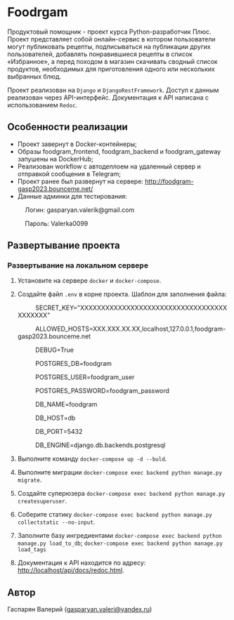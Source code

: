 # Foodrgam

 Продуктовый помощник - проект курса Python-разработчик Плюс. Проект представляет собой онлайн-сервис в котором пользователи могут публиковать рецепты, подписываться на публикации других пользователей, добавлять понравившиеся рецепты в список «Избранное», а перед походом в магазин скачивать сводный список продуктов, необходимых для приготовления одного или нескольких выбранных блюд.

Проект реализован на `Django` и `DjangoRestFramework`. Доступ к данным реализован через API-интерфейс. Документация к API написана с использованием `Redoc`.

## Особенности реализации

- Проект завернут в Docker-контейнеры;
- Образы foodgram_frontend, foodgram_backend и foodgram_gateway запушены на DockerHub;
- Реализован workflow c автодеплоем на удаленный сервер и отправкой сообщения в Telegram;
- Проект ранее был развернут на сервере: <http://foodgram-gasp2023.bounceme.net/>
- Данные админки для тестирования:
<p style="text-indent: 40px;">Логин: gasparyan.valerik@gmail.com</p>
<p style="text-indent: 40px;">Пароль: Valerka0099</p>

## Развертывание проекта

### Развертывание на локальном сервере

1. Установите на сервере `docker` и `docker-compose`.
2. Создайте файл `.env`  в корне проекта. Шаблон для заполнения файла:

   <p style="text-indent: 40px;">SECRET_KEY="XXXXXXXXXXXXXXXXXXXXXXXXXXXXXXXXXXXXXXXXXX"</p>
   <p style="text-indent: 40px;">ALLOWED_HOSTS=XXX.XXX.XX.XX,localhost,127.0.0.1,foodgram-gasp2023.bounceme.net</p>
   <p style="text-indent: 40px;">DEBUG=True</p>
   <p style="text-indent: 40px;">POSTGRES_DB=foodgram</p>
   <p style="text-indent: 40px;">POSTGRES_USER=foodgram_user</p>
   <p style="text-indent: 40px;">POSTGRES_PASSWORD=foodgram_password</p>
   <p style="text-indent: 40px;">DB_NAME=foodgram</p>
   <p style="text-indent: 40px;">DB_HOST=db</p>
   <p style="text-indent: 40px;">DB_PORT=5432</p>
   <p style="text-indent: 40px;">DB_ENGINE=django.db.backends.postgresql</p>
3. Выполните команду `docker-compose up -d --buld`.
4. Выполните миграции `docker-compose exec backend python manage.py migrate`.
5. Создайте суперюзера `docker-compose exec backend python manage.py createsuperuser`.
6. Соберите статику `docker-compose exec backend python manage.py collectstatic --no-input`.
7. Заполните базу ингредиентами `docker-compose exec backend python manage.py load_to_db`; `docker-compose exec backend python manage.py load_tags`
8. Документация к API находится по адресу: <http://localhost/api/docs/redoc.html>.

## Автор

 Гаспарян Валерий (gasparyan.valeri@yandex.ru)

